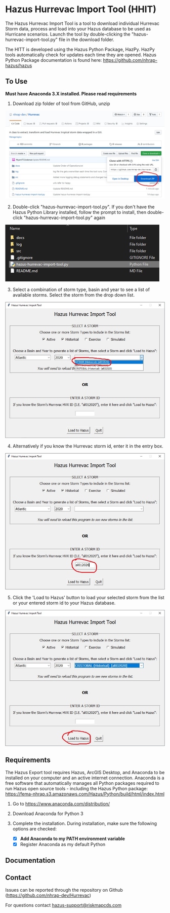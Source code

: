 # Hazus Hurrevac Import Tool (HHIT)
The Hazus Hurrevac Import Tool is a tool to download individual Hurrevac Storm data, process and load into your Hazus database to be used as Hurricane scenarios. Launch the tool by double-clicking the "hazus-hurrevac-import-tool.py" file in the download folder.

The HITT is developed using the Hazus Python Package, HazPy. HazPy tools automatically check for updates each time they are opened. Hazus Python Package documentation is found here: https://github.com/nhrap-hazus/hazus

## To Use

**Must have Anaconda 3.X installed. Please read requirements**

1. Download zip folder of tool from GitHub, unzip

![Download HITT](src/assets/images/DownloadHITT.jpg "Download HITT") 

2. Double-click "hazus-hurrevac-import-tool.py". If you don't have the Hazus Python Library installed, follow the prompt to install, then double-click "hazus-hurrevac-import-tool.py" again

![Run HITT](src/assets/images/RunHITT.jpg "Run HITT") 

3. Select a combination of storm type, basin and year to see a list of available storms. Select the storm from the drop down list.

![HITT Select Storm](src/assets/images/SelectStorm.jpg "HHIT Select Storm") 

4. Alternatively if you know the Hurrevac storm id, enter it in the entry box.

![HITT Enter Storm](src/assets/images/EnterStorm.jpg "HHIT Enter Storm")

5. Click the 'Load to Hazus' button to load your selected storm from the list or your entered storm id to your Hazus database.

![HITT Load To Hazus](src/assets/images/LoadToHazus.jpg "HHIT Load To Hazus")

## Requirements

The Hazus Export tool requires Hazus, ArcGIS Desktop, and Anaconda to be installed on your computer and an active internet connection. Anaconda is a free software that automatically manages all Python packages required to run Hazus open source tools - including the Hazus Python package: https://fema-nhrap.s3.amazonaws.com/Hazus/Python/build/html/index.html

1. Go to https://www.anaconda.com/distribution/

2. Download Anaconda for Python 3

3. Complete the installation. During installation, make sure the following options are checked:
   - [x] **Add Anaconda to my PATH environment variable**
   - [x] Register Anaconda as my default Python

## Documentation

## Contact

Issues can be reported through the repository on Github (https://github.com/nhrap-dev/Hurrevac)

For questions contact hazus-support@riskmapcds.com
